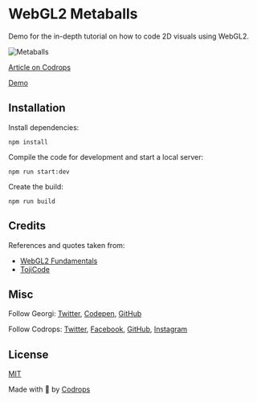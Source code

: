 # WebGL2 Metaballs

Demo for the in-depth tutorial on how to code 2D visuals using WebGL2. 

![Metaballs](https://tympanus.net/codrops/wp-content/uploads/2021/01/Metaballs-1.jpg)

[Article on Codrops](https://tympanus.net/codrops/?p=52698)

[Demo](http://tympanus.net/Tutorials/WebGL2Metaballs/)


## Installation

Install dependencies:

```
npm install
```

Compile the code for development and start a local server:

```
npm run start:dev
```

Create the build:

```
npm run build
```

## Credits
References and quotes taken from:
- [WebGL2 Fundamentals](https://webgl2fundamentals.org/)
- [TojiCode](https://blog.tojicode.com/)

## Misc

Follow Georgi: [Twitter](https://twitter.com/georgiNikoloff), [Codepen](https://codepen.io/gbnikolov), [GitHub](https://github.com/gnikoloff) 

Follow Codrops: [Twitter](http://www.twitter.com/codrops), [Facebook](http://www.facebook.com/codrops), [GitHub](https://github.com/codrops), [Instagram](https://www.instagram.com/codropsss/)

## License
[MIT](LICENSE)

Made with :blue_heart:  by [Codrops](http://www.codrops.com)





